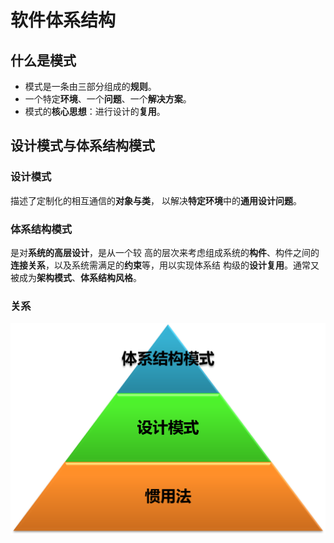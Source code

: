 # 软件体系结构

## 什么是模式

- 模式是一条由三部分组成的**规则**。
- 一个特定**环境**、一个**问题**、一个**解决方案**。
- 模式的**核心思想**：进行设计的**复用**。 

## 设计模式与体系结构模式 

### 设计模式

描述了定制化的相互通信的**对象与类**， 以解决**特定环境**中的**通用设计问题**。

### 体系结构模式

是对**系统的高层设计**，是从一个较 高的层次来考虑组成系统的**构件**、构件之间的**连接关系**，以及系统需满足的**约束**等，用以实现体系结 构级的**设计复用**。通常又被成为**架构模式**、**体系结构风格**。

### 关系

![SArelative](images/SArelative.png)


